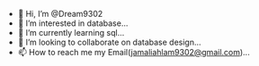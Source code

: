 - 👋 Hi, I’m @Dream9302
- 👀 I’m interested in database...
- 🌱 I’m currently learning sql...
- 💞️ I’m looking to collaborate on database design...
- 📫 How to reach me my Email(jamaliahlam9302@gmail.com)...


<!---
Dream9302/Dream9302 is a ✨ special ✨ repository because its `README.md` (this file) appears on your GitHub profile.
You can click the Preview link to take a look at your changes.
--->
